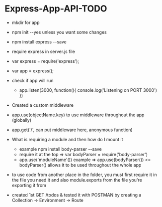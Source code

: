 # Express-App-API-TODO

- mkdir for app
- npm init --yes unless you want some changes
- npm install express --save
- require express in server.js file
- var express = require('express');
- var app = express();
- check if app will run
  - app.listen(3000, function(){
      console.log('Listening on PORT 3000')
    })

- Created a custom middleware
- app.use(objectName.key) to use middleware throughout the app (globally)
- app.get('/', can put middleware here, anonymous function)
- What is requiring a module and then how do I mount it
  - example npm install body-parser --save
  - require it at the top => var bodyParser = require('body-parser')
  - app.use('moduleName'()) example => app.use(bodyParser()) <= bodyParser() allows it to be used throughout the whole app

- to use code from another place in the folder, you must first require it in the file you need it and also module.exports from the file you're exporting it from

- created 1st GET /todos & tested it with POSTMAN by creating a Collection -> Environment -> Route
